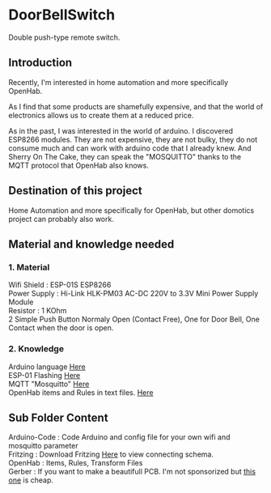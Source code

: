 # DoorBellSwitch

Double push-type remote switch.

## Introduction

Recently, I'm interested in home automation and more specifically OpenHab.

As I find that some products are shamefully expensive, and that the world of electronics allows us to create them at a reduced price.

As in the past, I was interested in the world of arduino.
I discovered ESP8266 modules.
They are not expensive, they are not bulky, they do not consume much and can work with arduino code that I already knew.
And Sherry On The Cake, they can speak the "MOSQUITTO" thanks to the MQTT protocol that OpenHab also knows.

## Destination of this project

Home Automation and more specifically for OpenHab, but other domotics project can probably also work.

## Material and knowledge needed

### 1. Material

Wifi Shield : ESP-01S ESP8266<BR>
Power Supply : Hi-Link HLK-PM03 AC-DC 220V to 3.3V Mini Power Supply Module<BR>
Resistor :  1 KOhm<BR>
2 Simple Push Button Normaly Open (Contact Free), One for Door Bell, One Contact when the door is open.<BR>

### 2. Knowledge

Arduino language [Here](https://www.arduino.cc/)<BR>
ESP-01 Flashing [Here](http://cordobo.com/2300-flash-esp8266-01-with-arduino-uno/)<BR>
MQTT "Mosquitto" [Here](http://www.steves-internet-guide.com/mosquitto-broker/)<BR> 
OpenHab items and Rules in text files. [Here](https://www.openhab.org/docs/)<BR>

## Sub Folder Content

Arduino-Code : Code Arduino and config file for your own wifi and mosquitto parameter<BR>
Fritzing : Download Fritzing [Here](http://fritzing.org/download/) to view connecting schema.<BR>
OpenHab : Items, Rules, Transform Files<BR>
Gerber : If you want to make a beautifull PCB. I'm not sponsorized but [this one](https://www.seeedstudio.io/fusion_pcb.html) is cheap. 
